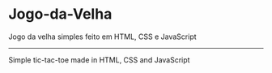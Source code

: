 # Jogo-da-Velha

Jogo da velha simples feito em HTML, CSS e JavaScript

--------------------------------------------------------

Simple tic-tac-toe made in HTML, CSS and JavaScript
